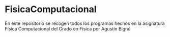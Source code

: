 # FisicaComputacional
En este repositorio se recogen todos los programas hechos en la asignatura Física Computacional del Grado en Física por Agustín Bignú
